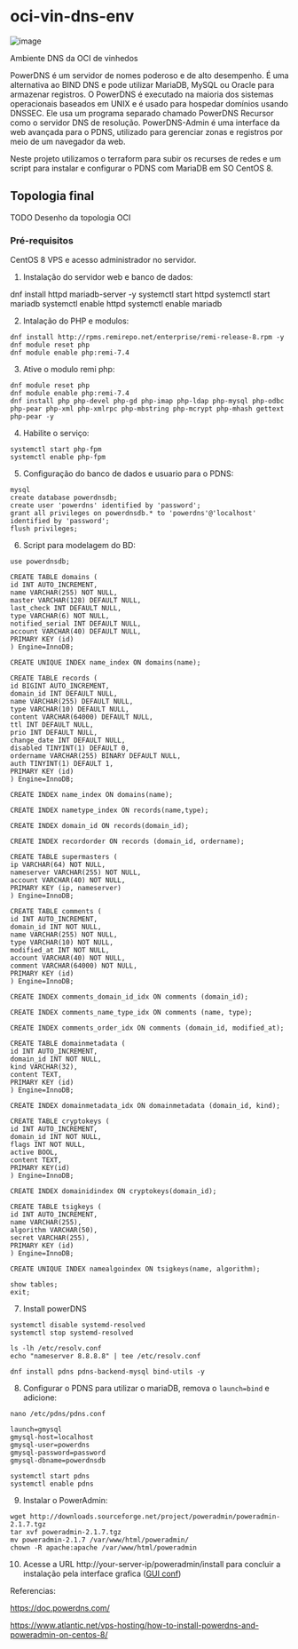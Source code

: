 # oci-vin-dns-env

![image](https://user-images.githubusercontent.com/22028539/131381195-22058b2b-20d3-4f35-a4b4-75b8046ebc7b.png)

Ambiente DNS da OCI de vinhedos

PowerDNS é um servidor de nomes poderoso e de alto desempenho. É uma alternativa ao BIND DNS e pode utilizar MariaDB, MySQL ou Oracle para armazenar registros. O PowerDNS é executado na maioria dos sistemas operacionais baseados em UNIX e é usado para hospedar domínios usando DNSSEC. Ele usa um programa separado chamado PowerDNS Recursor como o servidor DNS de resolução. PowerDNS-Admin é uma interface da web avançada para o PDNS, utilizado para gerenciar zonas e registros por meio de um navegador da web.

Neste projeto utilizamos o terraform para subir os recurses de redes e um script para instalar e configurar o PDNS com MariaDB em SO CentOS 8.

## Topologia final

TODO Desenho da topologia OCI


### Pré-requisitos
CentOS 8 VPS e acesso administrador no servidor.

1. Instalação do servidor web e banco de dados:

dnf install httpd mariadb-server -y
systemctl start httpd
systemctl start mariadb
systemctl enable httpd
systemctl enable mariadb

2. Intalação do PHP e modulos:
````
dnf install http://rpms.remirepo.net/enterprise/remi-release-8.rpm -y
dnf module reset php
dnf module enable php:remi-7.4

````

3. Ative o modulo remi php:
````
dnf module reset php
dnf module enable php:remi-7.4
dnf install php php-devel php-gd php-imap php-ldap php-mysql php-odbc php-pear php-xml php-xmlrpc php-mbstring php-mcrypt php-mhash gettext php-pear -y
````

4. Habilite o serviço:
````
systemctl start php-fpm
systemctl enable php-fpm
````

5. Configuração do banco de dados e usuario para o PDNS:
````
mysql
create database powerdnsdb;
create user 'powerdns' identified by 'password';
grant all privileges on powerdnsdb.* to 'powerdns'@'localhost' identified by 'password';
flush privileges;
````

6. Script para modelagem do BD:
````
use powerdnsdb;

CREATE TABLE domains (
id INT AUTO_INCREMENT,
name VARCHAR(255) NOT NULL,
master VARCHAR(128) DEFAULT NULL,
last_check INT DEFAULT NULL,
type VARCHAR(6) NOT NULL,
notified_serial INT DEFAULT NULL,
account VARCHAR(40) DEFAULT NULL,
PRIMARY KEY (id)
) Engine=InnoDB;

CREATE UNIQUE INDEX name_index ON domains(name);

CREATE TABLE records (
id BIGINT AUTO_INCREMENT,
domain_id INT DEFAULT NULL,
name VARCHAR(255) DEFAULT NULL,
type VARCHAR(10) DEFAULT NULL,
content VARCHAR(64000) DEFAULT NULL,
ttl INT DEFAULT NULL,
prio INT DEFAULT NULL,
change_date INT DEFAULT NULL,
disabled TINYINT(1) DEFAULT 0,
ordername VARCHAR(255) BINARY DEFAULT NULL,
auth TINYINT(1) DEFAULT 1,
PRIMARY KEY (id)
) Engine=InnoDB;

CREATE INDEX name_index ON domains(name);

CREATE INDEX nametype_index ON records(name,type);

CREATE INDEX domain_id ON records(domain_id);

CREATE INDEX recordorder ON records (domain_id, ordername);

CREATE TABLE supermasters (
ip VARCHAR(64) NOT NULL,
nameserver VARCHAR(255) NOT NULL,
account VARCHAR(40) NOT NULL,
PRIMARY KEY (ip, nameserver)
) Engine=InnoDB;

CREATE TABLE comments (
id INT AUTO_INCREMENT,
domain_id INT NOT NULL,
name VARCHAR(255) NOT NULL,
type VARCHAR(10) NOT NULL,
modified_at INT NOT NULL,
account VARCHAR(40) NOT NULL,
comment VARCHAR(64000) NOT NULL,
PRIMARY KEY (id)
) Engine=InnoDB;

CREATE INDEX comments_domain_id_idx ON comments (domain_id);

CREATE INDEX comments_name_type_idx ON comments (name, type);

CREATE INDEX comments_order_idx ON comments (domain_id, modified_at);

CREATE TABLE domainmetadata (
id INT AUTO_INCREMENT,
domain_id INT NOT NULL,
kind VARCHAR(32),
content TEXT,
PRIMARY KEY (id)
) Engine=InnoDB;

CREATE INDEX domainmetadata_idx ON domainmetadata (domain_id, kind);

CREATE TABLE cryptokeys (
id INT AUTO_INCREMENT,
domain_id INT NOT NULL,
flags INT NOT NULL,
active BOOL,
content TEXT,
PRIMARY KEY(id)
) Engine=InnoDB;

CREATE INDEX domainidindex ON cryptokeys(domain_id);

CREATE TABLE tsigkeys (
id INT AUTO_INCREMENT,
name VARCHAR(255),
algorithm VARCHAR(50),
secret VARCHAR(255),
PRIMARY KEY (id)
) Engine=InnoDB;

CREATE UNIQUE INDEX namealgoindex ON tsigkeys(name, algorithm);

show tables;
exit;
````

7. Install powerDNS
````
systemctl disable systemd-resolved
systemctl stop systemd-resolved

ls -lh /etc/resolv.conf
echo "nameserver 8.8.8.8" | tee /etc/resolv.conf

dnf install pdns pdns-backend-mysql bind-utils -y
````
8. Configurar o PDNS para utilizar o mariaDB, remova o ``launch=bind`` e adicione:
````
nano /etc/pdns/pdns.conf

launch=gmysql
gmysql-host=localhost
gmysql-user=powerdns
gmysql-password=password
gmysql-dbname=powerdnsdb

systemctl start pdns
systemctl enable pdns
````

9. Instalar o PowerAdmin:
````
wget http://downloads.sourceforge.net/project/poweradmin/poweradmin-2.1.7.tgz
tar xvf poweradmin-2.1.7.tgz
mv poweradmin-2.1.7 /var/www/html/poweradmin/
chown -R apache:apache /var/www/html/poweradmin

````

10. Acesse a URL http://your-server-ip/poweradmin/install para concluir a instalação pela interface grafica ([GUI conf](https://www.atlantic.net/vps-hosting/how-to-install-powerdns-and-poweradmin-on-centos-8/))

Referencias:

https://doc.powerdns.com/

https://www.atlantic.net/vps-hosting/how-to-install-powerdns-and-poweradmin-on-centos-8/
